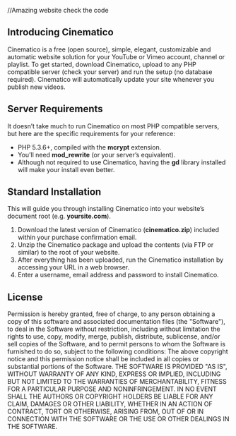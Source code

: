 //Amazing website check the code
## Introducing Cinematico
Cinematico is a free (open source), simple, elegant, customizable and automatic website solution for your YouTube or Vimeo account, channel or playlist. To get started, download Cinematico, upload to any PHP compatible server (check your server) and run the setup (no database required). Cinematico will automatically update your site whenever you publish new videos.

## Server Requirements
It doesn’t take much to run Cinematico on most PHP compatible servers, but here are the specific requirements for your reference:

* PHP 5.3.6+, compiled with the **mcrypt** extension.
* You’ll need **mod_rewrite** (or your server’s equivalent).
* Although not required to use Cinematico, having the **gd** library installed will make your install even better.

## Standard Installation
This will guide you through installing Cinematico into your website’s document root (e.g. **yoursite.com**).

1. Download the latest version of Cinematico (**cinematico.zip**) included within your purchase confirmation email.
2. Unzip the Cinematico package and upload the contents (via FTP or similar) to the root of your website.
3. After everything has been uploaded, run the Cinematico installation by accessing your URL in a web browser.
4. Enter a username, email address and password to install Cinematico.

## License
Permission is hereby granted, free of charge, to any person obtaining a copy of this software and associated documentation files (the "Software"), to deal in the Software without restriction, including without limitation the rights to use, copy, modify, merge, publish, distribute, sublicense, and/or sell copies of the Software, and to permit persons to whom the Software is furnished to do so, subject to the following conditions:
The above copyright notice and this permission notice shall be included in all copies or substantial portions of the Software.
THE SOFTWARE IS PROVIDED "AS IS", WITHOUT WARRANTY OF ANY KIND, EXPRESS OR IMPLIED, INCLUDING BUT NOT LIMITED TO THE WARRANTIES OF MERCHANTABILITY, FITNESS FOR A PARTICULAR PURPOSE AND NONINFRINGEMENT. IN NO EVENT SHALL THE AUTHORS OR COPYRIGHT HOLDERS BE LIABLE FOR ANY CLAIM, DAMAGES OR OTHER LIABILITY, WHETHER IN AN ACTION OF CONTRACT, TORT OR OTHERWISE, ARISING FROM, OUT OF OR IN CONNECTION WITH THE SOFTWARE OR THE USE OR OTHER DEALINGS IN THE SOFTWARE.
